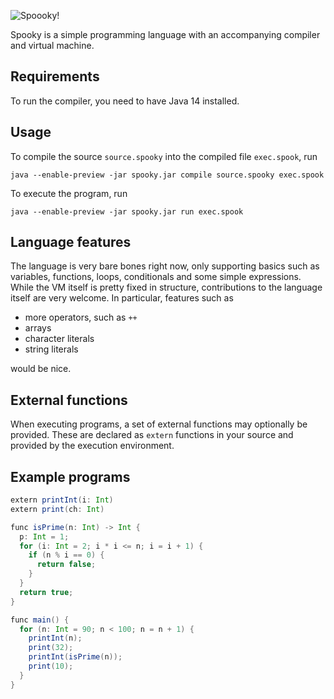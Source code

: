 ![Spoooky!](https://github.com/jsannemo/spooky-vm/blob/master/spook.png?raw=true)

Spooky is a simple programming language with an accompanying compiler and virtual machine.

## Requirements
To run the compiler, you need to have Java 14 installed.

## Usage
To compile the source `source.spooky` into the compiled file `exec.spook`, run
```
java --enable-preview -jar spooky.jar compile source.spooky exec.spook
```

To execute the program, run
```
java --enable-preview -jar spooky.jar run exec.spook
```

## Language features
The language is very bare bones right now, only supporting basics such as variables, functions, loops, conditionals and some simple expressions.
While the VM itself is pretty fixed in structure, contributions to the language itself are very welcome.
In particular, features such as

- more operators, such as `++`
- arrays
- character literals
- string literals

would be nice.

## External functions
When executing programs, a set of external functions may optionally be provided.
These are declared as `extern` functions in your source and provided by the execution environment.

## Example programs
```scala
extern printInt(i: Int)
extern print(ch: Int)

func isPrime(n: Int) -> Int {
  p: Int = 1;
  for (i: Int = 2; i * i <= n; i = i + 1) {
    if (n % i == 0) {
      return false;
    }
  }
  return true;
}

func main() {
  for (n: Int = 90; n < 100; n = n + 1) {
    printInt(n);
    print(32);
    printInt(isPrime(n));
    print(10);
  }
}
```
